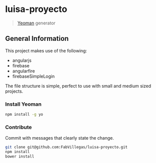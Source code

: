 # luisa-proyecto
> [Yeoman](http://yeoman.io) generator


## General Information

This project makes use of the following:

- angularjs
- firebase
- angularfire
- firebaseSimpleLogin

The file structure is simple, perfect to use with small and medium sized projects.

### Install Yeoman

```bash
npm install -g yo
```

### Contribute

Commit with messages that clearly state the change.

```bash
git clone git@github.com:FabVillegas/luisa-proyecto.git
npm install
bower install
```
